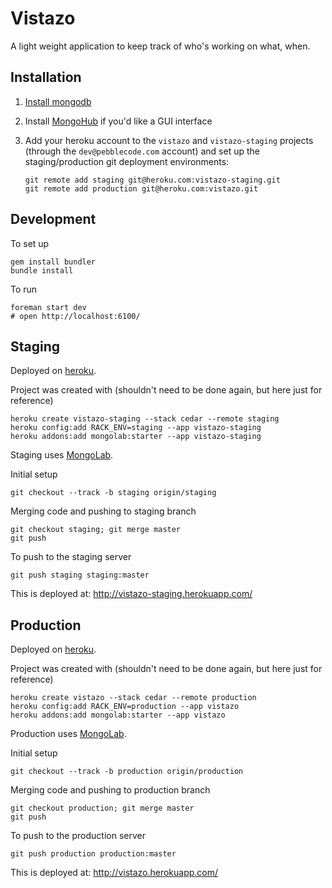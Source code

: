 # Vistazo

A light weight application to keep track of who's working on what, when.


## Installation

1. [Install mongodb](http://www.mongodb.org/display/DOCS/Quickstart+OS+X)
1. Install [MongoHub](http://mongohub.todayclose.com/) if you'd like a GUI interface
1. Add your heroku account to the `vistazo` and `vistazo-staging` projects (through the `dev@pebblecode.com` account) and set up the staging/production git deployment environments:

    ```
    git remote add staging git@heroku.com:vistazo-staging.git
    git remote add production git@heroku.com:vistazo.git
    ```

## Development

To set up

    gem install bundler
    bundle install

To run

    foreman start dev
    # open http://localhost:6100/


## Staging

Deployed on [heroku](http://www.heroku.com/).

Project was created with (shouldn't need to be done again, but here just for reference)

    heroku create vistazo-staging --stack cedar --remote staging
    heroku config:add RACK_ENV=staging --app vistazo-staging
    heroku addons:add mongolab:starter --app vistazo-staging

Staging uses [MongoLab](http://devcenter.heroku.com/articles/mongolab).

Initial setup

    git checkout --track -b staging origin/staging

Merging code and pushing to staging branch

    git checkout staging; git merge master
    git push


To push to the staging server

    git push staging staging:master

This is deployed at: http://vistazo-staging.herokuapp.com/


## Production

Deployed on [heroku](http://www.heroku.com/).

Project was created with (shouldn't need to be done again, but here just for reference)

    heroku create vistazo --stack cedar --remote production
    heroku config:add RACK_ENV=production --app vistazo
    heroku addons:add mongolab:starter --app vistazo
    
Production uses [MongoLab](http://devcenter.heroku.com/articles/mongolab).

Initial setup

    git checkout --track -b production origin/production

Merging code and pushing to production branch

    git checkout production; git merge master
    git push


To push to the production server

    git push production production:master

This is deployed at: http://vistazo.herokuapp.com/